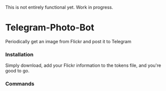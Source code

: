 This is not entirely functional yet. Work in progress.
# Telegram-Photo-Bot
Periodically get an image from Flickr and post it to Telegram
### Installation
Simply download, add your Flickr information to the tokens file, and you're good to go.
### Commands
